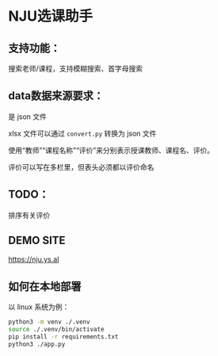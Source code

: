 # NJU选课助手
## 支持功能：
搜索老师/课程，支持模糊搜索、首字母搜索

## data数据来源要求：
是 json 文件

xlsx 文件可以通过 `convert.py` 转换为 json 文件

使用“教师”“课程名称”“评价”来分别表示授课教师、课程名、评价。

评价可以写在多栏里，但表头必须都以评价命名

## TODO：
排序有关评价

## DEMO SITE
https://nju.ys.al

## 如何在本地部署
以 linux 系统为例：
```bash
python3 -m venv ./.venv
source ./.venv/bin/activate
pip install -r requirements.txt
python3 ./app.py
```
